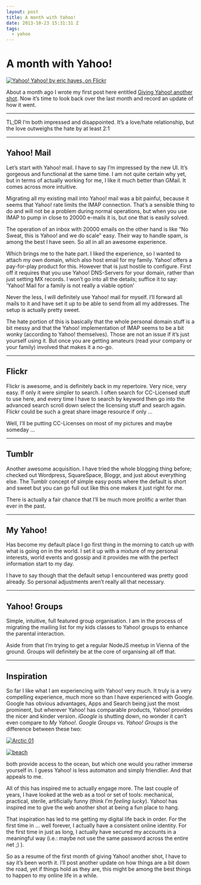 ```yaml
---
layout: post
title: A month with Yahoo!
date: 2013-10-23 15:31:31 Z
tags:
  - yahoo
---
```

# A month with Yahoo!

 [![Yahoo!](http://farm1.staticflickr.com/152/433215253_af217cf22e_z.jpg) Yahoo! by eric hayes, on Flickr](http://www.flickr.com/photos/erichayes/433215253/ "Yahoo! by eric hayes, on Flickr")

About a month ago I wrote my first post here entitled [Giving Yahoo! another shot](http://pipobscure.com/post/61989115473/giving-yahoo-another-shot). Now it’s time to look back over the last month and record an update of how it went.

* * *

TL;DR I’m both impressed and disappointed. It’s a love/hate relationship, but the love outweighs the hate by at least 2:1

* * *

Yahoo! Mail
-----------

Let’s start with Yahoo! mail. I have to say I’m impressed by the new UI. It’s gorgeous and functional at the same time. I am not quite certain why yet, but in terms of actually working for me, I like it much better than GMail. It comes across more intuitive.

Migrating all my existing mail into Yahoo! mail was a bit painful, because it seems that Yahoo! rate limits the IMAP connection. That’s a sensible thing to do and will not be a problem during normal operations, but when you use IMAP to pump in close to 20000 e-mails it is, but one that is easily solved.

The operation of an inbox with 20000 emails on the other hand is like “No Sweat, this is Yahoo! and we do scale” easy. Their way to handle spam, is among the best I have seen. So all in all an awesome experience.

Which brings me to the hate part. I liked the experience, so I wanted to attach my own domain, which also host email for my family. Yahoo! offers a pay-for-play product for this. However that is just hostile to configure. First off it requires that you use Yahoo! DNS-Servers for your domain, rather than just setting MX records. I won’t go into all the details; suffice it to say: ‘Yahoo! Mail for a family is not really a viable option’

Never the less, I will definitely use Yahoo! mail for myself. I’ll forward all mails to it and have set it up to be able to send from all my addresses. The setup is actually pretty sweet.

The hate portion of this is basically that the whole personal domain stuff is a bit messy and that the Yahoo! implementation of IMAP seems to be a bit wonky (according to Yahoo! themselves). Those are not an issue if it’s just yourself using it. But once you are getting amateurs (read your company or your family) involved that makes it a no-go.

* * *

Flickr
------

Flickr is awesome, and is definitely back in my repertoire. Very nice, very easy. If only it were simpler to search. I often search for CC-Licensed stuff to use here, and every time I have to search by keyword then go into the advanced search scroll down select the licensing stuff and search again. Flickr could be such a great share image resource if only …

Well, I’ll be putting CC-Licenses on most of my pictures and maybe someday …

* * *

Tumblr
------

Another awesome acquisition. I have tried the whole blogging thing before; checked out Wordpress, SquareSpace, Bloggr, and just about everything else. The Tumblr concept of simple easy posts where the default is short and sweet but you can go full out like this one makes it just right for me.

There is actually a fair chance that I’ll be much more prolific a writer than ever in the past.

* * *

My Yahoo!
---------

Has become my default place I go first thing in the morning to catch up with what is going on in the world. I set it up with a mixture of my personal interests, world events and gossip and it provides me with the perfect information start to my day.

I have to say though that the default setup I encountered was pretty good already. So personal adjustments aren’t really all that necessary.

* * *

Yahoo! Groups
-------------

Simple, intuitive, full featured group organisation. I am in the process of migrating the mailing list for my kids classes to Yahoo! groups to enhance the parental interaction.

Aside from that I’m trying to get a regular NodeJS meetup in Vienna of the ground. Groups will definitely be at the core of organising all off that.

* * *

Inspiration
-----------

So far I like what I am experiencing with Yahoo! very much. It truly is a very compelling experience, much more so than I have experienced with Google. Google has obvious advantages, Apps and Search being just the most prominent, but wherever Yahoo! has comparable products, Yahoo! provides the nicer and kinder version. _iGoogle_ is shutting down, no wonder it can’t even compare to _My Yahoo!_. _Google Groups_ vs. _Yahoo! Groups_ is the difference between these two:

[![Arctic 01](http://farm4.staticflickr.com/3392/3238935581_b923257c12.jpg)](http://www.flickr.com/photos/34892957@N04/3238935581/ "Arctic 01 by banyanman, on Flickr")

[![beach](http://farm1.staticflickr.com/216/512562593_33dcb600f2.jpg)](http://www.flickr.com/photos/8438819@N03/512562593/ "beach by anda (:, on Flickr")

both provide access to the ocean, but which one would you rather immerse yourself in. I guess Yahoo! is less automaton and simply friendlier. And that appeals to me.

All of this has inspired me to actually engage more. The last couple of years, I have looked at the web as a tool or set of tools: mechanical, practical, sterile, artificially funny (think _I’m feeling lucky_). Yahoo! has inspired me to give the web another shot at being a fun place to hang.

That inspiration has led to me getting my digital life back in order. For the first time in … well forever, I actually have a consistent online identity. For the first time in just as long, I actually have secured my accounts in a meaningful way (i.e.: maybe not use the same password across the entire net ;) ).

So as a resume of the first month of giving Yahoo! another shot, I have to say it’s been worth it. I’ll post another update on how things are a bit down the road, yet if things hold as they are, this might be among the best things to happen to my online life in a while.
